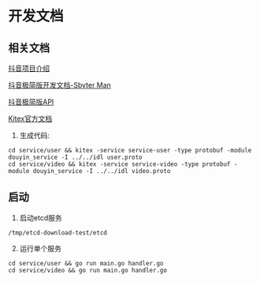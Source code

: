 # 开发文档

## 相关文档

[抖音项目介绍](https://bytedance.feishu.cn/docx/doxcnbgkMy2J0Y3E6ihqrvtHXPg)

[抖音极简版开发文档-Sbyter Man](https://qjz04nkgx0.feishu.cn/wiki/wikcnKiaUte4QMEop1cL3wQwAge#)

[抖音极简版API](https://www.apifox.cn/apidoc/shared-8cc50618-0da6-4d5e-a398-76f3b8f766c5/api-18875092)

[Kitex官方文档](https://www.cloudwego.io/zh/docs/kitex/)

1. 生成代码:

```shell
cd service/user && kitex -service service-user -type protobuf -module douyin_service -I ../../idl user.proto
cd service/video && kitex -service service-video -type protobuf -module douyin_service -I ../../idl video.proto
```

## 启动

1. 启动etcd服务

```shell
/tmp/etcd-download-test/etcd
```

2. 运行单个服务

```shell
cd service/user && go run main.go handler.go
cd service/video && go run main.go handler.go
```